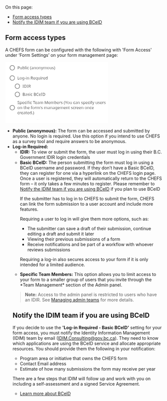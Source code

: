 On this page:
* [Form access types](#form-access-types)
* [Notify the IDIM team if you are using BCeID](#Notify-the-idim-team-if-you-are-using-bceid)

## Form access types

A CHEFS form can be configured with the following with 'Form Access' under ‘Form Settings’ on your form management page:

![Form Access settings](images/form-access.png)

<ul>
<li><strong>Public (anonymous):</strong> The form can be accessed and submitted by anyone. No login is required.
Use this option if you intend to use CHEFS as a survey tool and require answers to be anonymous.
</li>
<li><strong>Log-in Required:</strong>
<ul>
<li><strong>IDIR:</strong> To view or submit the form, the user must log in using their B.C. Government IDIR login credentials</li>
<li><strong>Basic BCeID:</strong> The person submitting the form must log in using a BCeID username and password. If they don’t have a Basic BCeID, they can register for one via a hyperlink on the CHEFS login page. Once a user is registered, they will automatically return to the CHEFS form – it only takes a few minutes to register. Please remember to <a href="#Notify-the-idim-team-if-you-are-using-bceid">Notify the IDIM team if you are using BCeID</a> if you plan to use BCeID

<p>If the submitter has to log in to CHEFS to submit the form, CHEFS can link the form submission to a user account and include more features. <p>
<p>Requiring a user to log in will give them more options, such as:
<ul>
<li>The submitter can save a draft of their submission, continue editing a draft and submit it later</li>
<li>Viewing their previous submissions of a form</li>
<li>Receive notifications and be part of a workflow with whoever reviews submissions</li>
</ul></p>
<p>Requiring a log-in also secures access to your form if it is only intended for a limited audience.</p>
</li>
<li><strong>Specific Team Members:</strong> This option allows you to limit access to your form to a smaller group of users that you invite through the *Team Management* section of the Admin panel.</li>
</ul>

> **Note:** Access to the admin panel is restricted to users who have an IDIR. See [Managing admin teams](Managing-admin-teams) for more details.

## Notify the IDIM team if you are using BCeID

If you decide to use the **'Log-in Required - Basic BCeID'** setting for your form access, you must notify the Identity Information Management (IDIM) team by email (IDIM.Consulting@gov.bc.ca). They need to know which applications are using the BCeID service and allocate appropriate resources. You should provide them the following in your notification:

* Program area or initiative that owns the CHEFS form
* Contact Email address
* Estimate of how many submissions the form may receive per year

There are a few steps that IDIM will follow up and work with you on including a self-assessment and a signed Service Agreement.
 
* [Learn more about BCeID](https://www.bceid.ca/)
